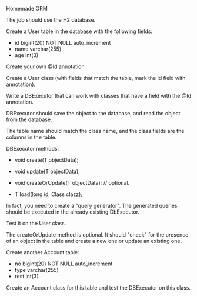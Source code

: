 Homemade ORM

The job should use the H2 database.

Create a User table in the database with the following fields:

* id bigint(20) NOT NULL auto_increment
* name varchar(255)
* age int(3)

Create your own @Id annotation

Create a User class (with fields that match the table, mark the id field with annotation).

Write a DBExecutor that can work with classes that have a field with the @Id annotation.

DBExecutor should save the object to the database, and read the object from the database.

The table name should match the class name, and the class fields are the columns in the table.

DBExecutor methods:

* void create(T objectData);

* void update(T objectData);

* void createOrUpdate(T objectData); // optional.
* T load(long id, Class clazz);

In fact, you need to create a "query generator". The generated queries should be executed in the already existing DbExecutor.

Test it on the User class.

The createOrUpdate method is optional. It should "check" for the presence of an object in the table and create a new one or update an existing one.

Create another Account table:
* no bigint(20) NOT NULL auto_increment
* type varchar(255)
* rest int(3)

Create an Account class for this table and test the DBExecutor on this class.
